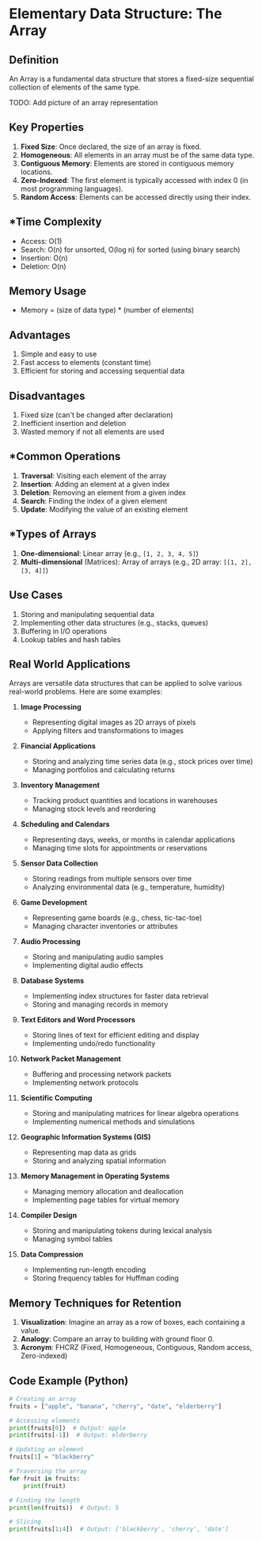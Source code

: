# Elementary Data Structure: The Array

## Definition
An Array is a fundamental data structure that stores a fixed-size sequential collection of elements of the same type.

TODO: Add picture of an array representation

## Key Properties
1. **Fixed Size**: Once declared, the size of an array is fixed.
2. **Homogeneous**: All elements in an array must be of the same data type.
3. **Contiguous Memory**: Elements are stored in contiguous memory locations.
4. **Zero-Indexed**: The first element is typically accessed with index 0 (in most programming languages).
5. **Random Access**: Elements can be accessed directly using their index.

## *Time Complexity
- Access: O(1)
- Search: O(n) for unsorted, O(log n) for sorted (using binary search)
- Insertion: O(n)
- Deletion: O(n)

## Memory Usage
- Memory = (size of data type) * (number of elements)

## Advantages
1. Simple and easy to use
2. Fast access to elements (constant time)
3. Efficient for storing and accessing sequential data

## Disadvantages
1. Fixed size (can't be changed after declaration)
2. Inefficient insertion and deletion
3. Wasted memory if not all elements are used

## *Common Operations
1. **Traversal**: Visiting each element of the array
2. **Insertion**: Adding an element at a given index
3. **Deletion**: Removing an element from a given index
4. **Search**: Finding the index of a given element
5. **Update**: Modifying the value of an existing element

## *Types of Arrays
1. **One-dimensional**: Linear array (e.g., `[1, 2, 3, 4, 5]`)
2. **Multi-dimensional** (Matrices): Array of arrays (e.g., 2D array: `[[1, 2], [3, 4]]`)

## Use Cases
1. Storing and manipulating sequential data
2. Implementing other data structures (e.g., stacks, queues)
3. Buffering in I/O operations
4. Lookup tables and hash tables

## Real World Applications

Arrays are versatile data structures that can be applied to solve various real-world problems. Here are some examples:

1. **Image Processing**
   - Representing digital images as 2D arrays of pixels
   - Applying filters and transformations to images

2. **Financial Applications**
   - Storing and analyzing time series data (e.g., stock prices over time)
   - Managing portfolios and calculating returns

3. **Inventory Management**
   - Tracking product quantities and locations in warehouses
   - Managing stock levels and reordering

4. **Scheduling and Calendars**
   - Representing days, weeks, or months in calendar applications
   - Managing time slots for appointments or reservations

5. **Sensor Data Collection**
   - Storing readings from multiple sensors over time
   - Analyzing environmental data (e.g., temperature, humidity)

6. **Game Development**
   - Representing game boards (e.g., chess, tic-tac-toe)
   - Managing character inventories or attributes

7. **Audio Processing**
   - Storing and manipulating audio samples
   - Implementing digital audio effects

8. **Database Systems**
   - Implementing index structures for faster data retrieval
   - Storing and managing records in memory

9. **Text Editors and Word Processors**
   - Storing lines of text for efficient editing and display
   - Implementing undo/redo functionality

10. **Network Packet Management**
    - Buffering and processing network packets
    - Implementing network protocols

11. **Scientific Computing**
    - Storing and manipulating matrices for linear algebra operations
    - Implementing numerical methods and simulations

12. **Geographic Information Systems (GIS)**
    - Representing map data as grids
    - Storing and analyzing spatial information

13. **Memory Management in Operating Systems**
    - Managing memory allocation and deallocation
    - Implementing page tables for virtual memory

14. **Compiler Design**
    - Storing and manipulating tokens during lexical analysis
    - Managing symbol tables

15. **Data Compression**
    - Implementing run-length encoding
    - Storing frequency tables for Huffman coding

## Memory Techniques for Retention
1. **Visualization**: Imagine an array as a row of boxes, each containing a value.
2. **Analogy**: Compare an array to building with ground floor 0.
3. **Acronym**: FHCRZ (Fixed, Homogeneous, Contiguous, Random access, Zero-indexed)

## Code Example (Python)

```python
# Creating an array
fruits = ["apple", "banana", "cherry", "date", "elderberry"]

# Accessing elements
print(fruits[0])  # Output: apple
print(fruits[-1])  # Output: elderberry

# Updating an element
fruits[1] = "blackberry"

# Traversing the array
for fruit in fruits:
    print(fruit)

# Finding the length
print(len(fruits))  # Output: 5

# Slicing
print(fruits[1:4])  # Output: ['blackberry', 'cherry', 'date']
```
